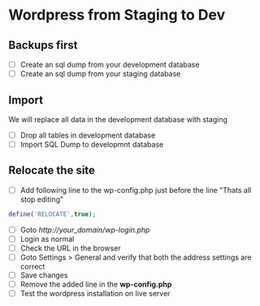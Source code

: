 # Wordpress from Staging to Dev

## Backups first

- [ ] Create an sql dump from your development database
- [ ] Create an sql dump from your staging database

## Import

We will replace all data in the development database with staging

- [ ] Drop all tables in development database
- [ ] Import SQL Dump to developmnt database

## Relocate the site

- [ ] Add following line to the wp-config.php just before the line "Thats all stop editing"
```php
define('RELOCATE',true);
```

- [ ] Goto *http://your_domain/wp-login.php*
- [ ] Login as normal
- [ ] Check the URL in the browser
- [ ] Goto Settings > General and verify that both the address settings are correct
- [ ] Save changes
- [ ] Remove the added line in the **wp-config.php**
- [ ] Test the wordpress installation on live server 